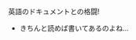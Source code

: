 英語のドキュメントとの格闘! <!-- .element: style="font-size: 200%" -->

* きちんと読めば書いてあるのよね... <!-- .element: class="fragment" data-fragment-index="1" -->

